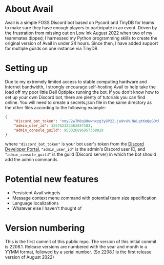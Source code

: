 # About Avail
Avail is a simple FOSS Discord bot based on Pycord and TinyDB for teams to make sure they have enough players to participate in an event.
Driven by the frustration from missing out on Low Ink August 2022 when two of my teammates dipped, I harnessed my Python programming skills to create the original version of Avail in under 24 hours.
Since then, I have added support for multiple guilds on one instance via TinyDB.

# Setting up
Due to my extremely limited access to stable computing hardware and Internet bandwidth, I strongly encourage self-hosting Avail to help take the load off my poor little Dell Optiplex running the bot.
If you don't know how to set up your own Discord bot, there are plenty of tutorials you can find online.
You will need to create a secrets.json file in the same directory as the other files according to the following example:
```json
{
    "discord_bot_token": "nmyJ2wTM8q98uwnxzg3yBP2Z.ja9vvM.NWLqtKmQqGDthhS8jbVBbwSti7jMc5BFJmfrf8",
    "admin_user_id": 326762325363887583,
    "admin_console_guild": 953326896957368929
}
```
where `"discord_bot_token"` is your bot user's token from the [Discord Developer Portal](https://discord.com/developers/applications), `"admin_user_id"` is the admin's Discord user ID, and `"admin_console_guild"` is the guild (Discord server) in which the bot should add the admin commands.

# Potential new features
- Persistent Avail widgets
- Message context menu command with potential team size specification
- Language localizations
- Whatever else I haven't thought of

# Version numbering
This is the first commit of this public repo. The version of this initial commit is 2208.1.
Release versions are numbered with the year and month in a YYMM format, followed by a serial number. (So 2208.1 is the first release version of August 2022)
